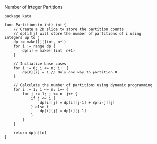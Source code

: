 Number of Integer Partitions

    package kata
    
    func Partitions(n int) int {
    	// Create a 2D slice to store the partition counts
    	// dp[i][j] will store the number of partitions of i using integers up to j
    	dp := make([][]int, n+1)
    	for i := range dp {
    		dp[i] = make([]int, n+1)
    	}
    
    	// Initialize base cases
    	for i := 0; i <= n; i++ {
    		dp[0][i] = 1 // Only one way to partition 0
    	}
    
    	// Calculate the number of partitions using dynamic programming
    	for i := 1; i <= n; i++ {
    		for j := 1; j <= n; j++ {
    			if j <= i {
    				dp[i][j] = dp[i][j-1] + dp[i-j][j]
    			} else {
    				dp[i][j] = dp[i][j-1]
    			}
    		}
    	}
    
    	return dp[n][n]
    }
